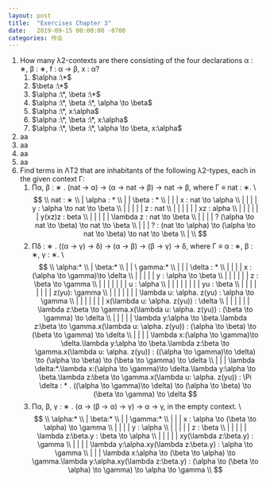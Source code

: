```yaml
---
layout: post
title:  "Exercises Chapter 3"
date:   2019-09-15 00:00:00 -0700
categories: 作业
---
```


1. How many λ2-contexts are there consisting of the four declarations α : ∗, β : ∗, f : α → β, x : α?
    1. $\alpha :\*$
    2. $\beta :\*$
    3. $\alpha :\*, \beta :\*$
    4. $\alpha :\*, \beta :\*, \alpha \to \beta$
    5. $\alpha :\*, x:\alpha$
    6. $\alpha :\*, \beta :\*, x:\alpha$
    7. $\alpha :\*, \beta :\*, \alpha \to \beta, x:\alpha$
2. aa
3. aa
4. aa
5. aa
6. Find terms in ΛT2 that are inhabitants of the following λ2-types, each in the given context Γ:
    1. Πα, β : ∗ . (nat → α) → (α → nat → β) → nat → β, where Γ ≡ nat : ∗. \\
    $$ \\
    nat : ∗ \\
    | \alpha : * \\
    | | \beta : * \\
    | | | x : nat \to \alpha \\
    | | | | y : \alpha \to nat \to \beta \\
    | | | | | z : nat \\
    | | | | | | xz : alpha \\
    | | | | | | y(xz)z : beta \\
    | | | | | \lambda z : nat \to \beta \\
    | | | | ? (\alpha \to nat \to \beta) \to nat \to \beta \\
    | | | ? : (nat \to \alpha) \to (\alpha \to nat \to \beta) \to nat \to \beta \\
    | \\
    $$
    2. Πδ : ∗ . ((α → γ) → δ) → (α → β) → (β → γ) → δ, where Γ ≡ α : ∗, β : ∗, γ : ∗. \\
    $$ \\
    \alpha:* \\
    | \beta:* \\
    | | \ gamma:* \\
    | | | \delta : * \\
    | | | | x : (\alpha \to \gamma)\to \delta \\
    | | | | | y : \alpha \to \beta \\
    | | | | | | z : \beta \to \gamma \\
    | | | | | | | u : \alpha \\
    | | | | | | | | yu : \beta \\
    | | | | | | | | z(yu): \gamma \\
    | | | | | | | \lambda u: \alpha. z(yu) : \alpha \to \gamma \\
    | | | | | | | x(\lambda u: \alpha. z(yu)) : \delta \\
    | | | | | | \lambda z:\beta \to \gamma.x(\lambda u: \alpha. z(yu)) : (\beta \to \gamma) \to \delta \\
    | | | | | \lambda y:\alpha \to \beta.\lambda z:\beta \to \gamma.x(\lambda u: \alpha. z(yu)) : (\alpha \to \beta) \to (\beta \to \gamma) \to \delta \\
    | | | | \lambda x:(\alpha \to \gamma)\to \delta.\lambda y:\alpha \to \beta.\lambda z:\beta \to \gamma.x(\lambda u: \alpha. z(yu)) : ((\alpha \to \gamma)\to \delta) \to (\alpha \to \beta) \to (\beta \to \gamma) \to \delta \\
    | | | \lambda \delta:*.\lambda x:(\alpha \to \gamma)\to \delta.\lambda y:\alpha \to \beta.\lambda z:\beta \to \gamma.x(\lambda u: \alpha. z(yu)) : \Pi \delta : * . ((\alpha \to \gamma)\to \delta) \to (\alpha \to \beta) \to (\beta \to \gamma) \to \delta
    $$
    3. Πα, β, γ : ∗ . (α → (β → α) → γ) → α → γ, in the empty context. \\
    $$ \\
    \alpha:* \\
    | \beta:* \\
    | | \gamma:* \\
    | | | x : \alpha \to (\beta \to \alpha) \to \gamma \\
    | | | | y : \alpha \\
    | | | | | z : \beta \\
    | | | | | \lambda z:\beta.y : \beta \to \alpha \\
    | | | | | xy(\lambda z:\beta.y) : \gamma \\
    | | | | \lambda y:\alpha.xy(\lambda z:\beta.y) : \alpha \to \gamma \\
    | | | \lambda x:\alpha \to (\beta \to \alpha) \to \gamma.\lambda y:\alpha.xy(\lambda z:\beta.y)  : (\alpha \to (\beta \to \alpha) \to \gamma) \to \alpha \to \gamma \\
    $$

